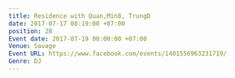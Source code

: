 ```yaml
---
title: Residence with Quan,Min8, TrungD
date: 2017-07-17 08:19:00 +07:00
position: 28
Event date: 2017-07-19 00:00:00 +07:00
Venue: Savage
Event URL: https://www.facebook.com/events/1401556963231719/
Genre: DJ
---
```


